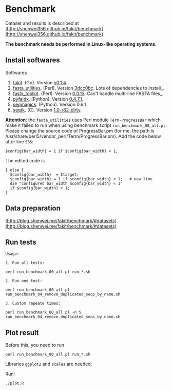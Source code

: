 # Benchmark

Dataset and results is described at [http://shenwei356.github.io/fakit/benchmark](http://shenwei356.github.io/fakit/benchmark)

**The benchmark needs be performed in Linux-like operating systems.**

## Install softwares

Softwares

1. [fakit](https://github.com/shenwei356/fakit). (Go).
   Version [v0.1.4](https://github.com/shenwei356/fakit/releases/tag/v0.1.4).
1. [fasta_utilities](https://github.com/jimhester/fasta_utilities). (Perl).
   Version [3dcc0bc](https://github.com/jimhester/fasta_utilities/tree/3dcc0bc6bf1e97839476221c26984b1789482579).
   Lots of dependencies to install_.
1. [fastx_toolkit](http://hannonlab.cshl.edu/fastx_toolkit/). (Perl).
   Version [0.0.13](http://hannonlab.cshl.edu/fastx_toolkit/fastx_toolkit_0.0.13_binaries_Linux_2.6_amd64.tar.bz2).
   Can't handle multi-line FASTA files_.
1. [pyfaidx](https://github.com/mdshw5/pyfaidx). (Python).
   Version [0.4.7.1](https://pypi.python.org/packages/source/p/pyfaidx/pyfaidx-0.4.7.1.tar.gz#md5=f33604a3550c2fa115ac7d33b952127d).
1. [seqmagick](http://seqmagick.readthedocs.org/en/latest/index.html). (Python).
   Version 0.6.1
1. [seqtk](https://github.com/lh3/seqtk). (C).
   Version [1.0-r82-dirty](https://github.com/lh3/seqtk/commit/4feb6e81444ab6bc44139dd3a125068f81ae4ad8).


**Attention**: the `fasta_utilities` uses Perl module `Term-ProgressBar`
which make it failed to run when using benchmark script `run_benchmark_00_all.pl`.
Please change the source code of ProgressBar.pm (for me, the path is
/usr/share/perl5/vendor_perl/Term/ProgressBar.pm). Add the code below after line `535`:

    $config{bar_width} = 1 if $config{bar_width} < 1;

The edited code is

    } else {
      $config{bar_width}  = $target;
      $config{bar_width} = 1 if $config{bar_width} < 1;   # new line
      die "configured bar_width $config{bar_width} < 1"
      if $config{bar_width} < 1;
    }

## Data preparation

[http://blog.shenwei.me/fakit/benchmark/#datasets](http://blog.shenwei.me/fakit/benchmark/#datasets)

## Run tests

```
Usage:

1. Run all tests:

perl run_benchmark_00_all.pl run_*.sh

2. Run one test:

perl run_benchmark_00_all.pl run_benchmark_04_remove_duplicated_seqs_by_name.sh

3. Custom repeate times:

perl run_benchmark_00_all.pl -n 5 run_benchmark_04_remove_duplicated_seqs_by_name.sh
```

## Plot result

Before this, you need to run

    perl run_benchmark_00_all.pl run_*.sh

Libraries `ggplot2` and `scales` are needed.

Run:

    ./plot.R

